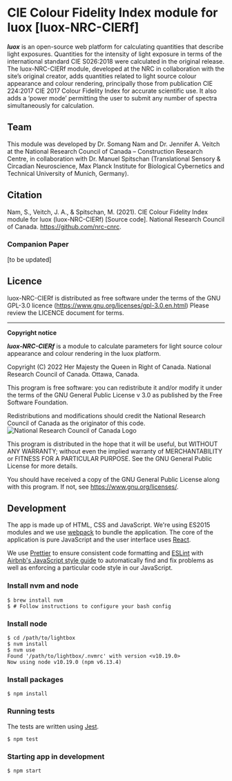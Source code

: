 # CIE Colour Fidelity Index module for luox [luox-NRC-CIERf]

**_luox_** is an open-source web platform for calculating quantities that describe light exposures. Quantities for the intensity of light exposure in terms of the international standard CIE S026:2018 were calculated in the original release. The luox-NRC-CIERf module, developed at the NRC in collaboration with the site’s original creator, adds quantities related to light source colour appearance and colour rendering, principally those from publication CIE 224:2017 CIE 2017 Colour Fidelity Index for accurate scientific use. It also adds a ‘power mode’ permitting the user to submit any number of spectra simultaneously for calculation.

## Team

This module was developed by Dr. Somang Nam and Dr. Jennifer A. Veitch at the National Research Council of Canada – Construction Research Centre, in collaboration with Dr. Manuel Spitschan (Translational Sensory & Circadian Neuroscience, Max Planck Institute for Biological Cybernetics and Technical University of Munich, Germany).

## Citation

Nam, S., Veitch, J. A., & Spitschan, M. (2021). CIE Colour Fidelity Index module for luox (luox-NRC-CIERf) [Source code]. National Research Council of Canada. https://github.com/nrc-cnrc.

### Companion Paper

[to be updated]

## Licence

luox-NRC-CIERf is distributed as free software under the terms of the GNU GPL-3.0 licence (https://www.gnu.org/licenses/gpl-3.0.en.html) Please review the LICENCE document for terms.

---

**Copyright notice**

**_luox-NRC-CIERf_** is a module to calculate parameters for light source colour appearance and colour rendering in the luox platform.

Copyright (C) 2022 Her Majesty the Queen in Right of Canada. National Research Council of Canada. Ottawa, Canada.

This program is free software: you can redistribute it and/or modify it under the terms of the GNU General Public License v 3.0 as published by the Free Software Foundation.

Redistributions and modifications should credit the National Research Council of Canada as the originator of this code.
![National Research Council of Canada Logo](/src/imagess/nrc-signature-e-kr.jpg?raw=true "National Research Council of Canada Logo")

This program is distributed in the hope that it will be useful, but WITHOUT ANY WARRANTY; without even the implied warranty of MERCHANTABILITY or FITNESS FOR A PARTICULAR PURPOSE. See the GNU General Public License for more details.

You should have received a copy of the GNU General Public License along with this program. If not, see <https://www.gnu.org/licenses/>.

## Development

The app is made up of HTML, CSS and JavaScript. We're using ES2015 modules and we use [webpack](https://webpack.js.org) to bundle the application. The core of the application is pure JavaScript and the user interface uses [React](https://reactjs.org).

We use [Prettier](https://prettier.io) to ensure consistent code formatting and [ESLint](https://eslint.org) with [Airbnb's JavaScript style guide](https://github.com/airbnb/javascript) to automatically find and fix problems as well as enforcing a particular code style in our JavaScript.

### Install nvm and node

```
$ brew install nvm
$ # Follow instructions to configure your bash config
```

### Install node

```
$ cd /path/to/lightbox
$ nvm install
$ nvm use
Found '/path/to/lightbox/.nvmrc' with version <v10.19.0>
Now using node v10.19.0 (npm v6.13.4)
```

### Install packages

```
$ npm install
```

### Running tests

The tests are written using [Jest](https://jestjs.io).

```
$ npm test
```

### Starting app in development

```
$ npm start
```
